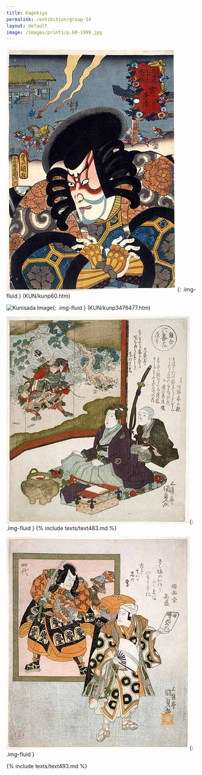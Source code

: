 ```yaml
---
title: Kagekiyo
permalink: /exhibition/group-14
layout: default
image: /images/prints/p.60-1999.jpg
---
```


![Kunisada Image](/images/prints/p.60-1999.jpg){: .img-fluid }
(KUN/kunp60.htm)

![Kunisada Image](/images/prints/p.476P.477-1937.jpg){: .img-fluid }
(KUN/kunp3476477.htm)

![Kunisada Image](/images/prints/p.483-1937.jpg){: .img-fluid }
{% include texts/text483.md %}

![Kunisada Image](/images/prints/p.493-1937.jpg){: .img-fluid }

{% include texts/text493.md %}
